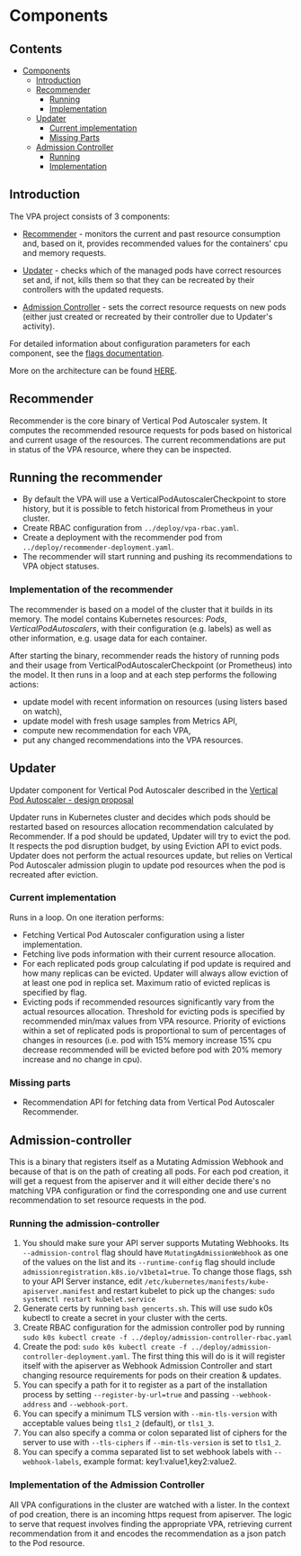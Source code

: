 # Components

## Contents

- [Components](#components)
  - [Introduction](#introduction)
  - [Recommender](#recommender)
    - [Running](#running-the-recommender)
    - [Implementation](#implementation-of-the-recommender)
  - [Updater](#updater)
    - [Current implementation](#current-implementation)
    - [Missing Parts](#missing-parts)
  - [Admission Controller](#admission-controller)
    - [Running](#running-the-admission-controller)
    - [Implementation](#implementation-of-the-admission-controller)

## Introduction

The VPA project consists of 3 components:

- [Recommender](#recommender) - monitors the current and past resource consumption and, based on it,
  provides recommended values for the containers' cpu and memory requests.

- [Updater](#updater) - checks which of the managed pods have correct resources set and, if not,
  kills them so that they can be recreated by their controllers with the updated requests.

- [Admission Controller](#admission-controller) - sets the correct resource requests on new pods (either just created
  or recreated by their controller due to Updater's activity).

For detailed information about configuration parameters for each component, see the [flags documentation](flags.md).

More on the architecture can be found [HERE](https://github.com/kubernetes/design-proposals-archive/blob/main/autoscaling/vertical-pod-autoscaler.md).

## Recommender

Recommender is the core binary of Vertical Pod Autoscaler system.
It computes the recommended resource requests for pods based on
historical and current usage of the resources.
The current recommendations are put in status of the VPA resource, where they
can be inspected.

## Running the recommender

- By default the VPA will use a VerticalPodAutoscalerCheckpoint to store history, but
  it is possible to fetch historical from Prometheus in your cluster.
- Create RBAC configuration from `../deploy/vpa-rbac.yaml`.
- Create a deployment with the recommender pod from
  `../deploy/recommender-deployment.yaml`.
- The recommender will start running and pushing its recommendations to VPA
  object statuses.

### Implementation of the recommender

The recommender is based on a model of the cluster that it builds in its memory.
The model contains Kubernetes resources: *Pods*, *VerticalPodAutoscalers*, with
their configuration (e.g. labels) as well as other information, e.g. usage data for
each container.

After starting the binary, recommender reads the history of running pods and
their usage from VerticalPodAutoscalerCheckpoint (or Prometheus) into the model.
It then runs in a loop and at each step performs the following actions:

- update model with recent information on resources (using listers based on
  watch),
- update model with fresh usage samples from Metrics API,
- compute new recommendation for each VPA,
- put any changed recommendations into the VPA resources.

## Updater

Updater component for Vertical Pod Autoscaler described in the [Vertical Pod Autoscaler - design proposal](https://github.com/kubernetes/community/pull/338)

Updater runs in Kubernetes cluster and decides which pods should be restarted
based on resources allocation recommendation calculated by Recommender.
If a pod should be updated, Updater will try to evict the pod.
It respects the pod disruption budget, by using Eviction API to evict pods.
Updater does not perform the actual resources update, but relies on Vertical Pod Autoscaler admission plugin
to update pod resources when the pod is recreated after eviction.

### Current implementation

Runs in a loop. On one iteration performs:

- Fetching Vertical Pod Autoscaler configuration using a lister implementation.
- Fetching live pods information with their current resource allocation.
- For each replicated pods group calculating if pod update is required and how many replicas can be evicted.
Updater will always allow eviction of at least one pod in replica set. Maximum ratio of evicted replicas is specified by flag.
- Evicting pods if recommended resources significantly vary from the actual resources allocation.
Threshold for evicting pods is specified by recommended min/max values from VPA resource.
Priority of evictions within a set of replicated pods is proportional to sum of percentages of changes in resources
(i.e. pod with 15% memory increase 15% cpu decrease recommended will be evicted
before pod with 20% memory increase and no change in cpu).

### Missing parts

- Recommendation API for fetching data from Vertical Pod Autoscaler Recommender.

## Admission-controller

This is a binary that registers itself as a Mutating Admission Webhook
and because of that is on the path of creating all pods.
For each pod creation, it will get a request from the apiserver and it will
either decide there's no matching VPA configuration or find the corresponding
one and use current recommendation to set resource requests in the pod.

### Running the admission-controller

1. You should make sure your API server supports Mutating Webhooks.
Its `--admission-control` flag should have `MutatingAdmissionWebhook` as one of
the values on the list and its `--runtime-config` flag should include
`admissionregistration.k8s.io/v1beta1=true`.
To change those flags, ssh to your API Server instance, edit
`/etc/kubernetes/manifests/kube-apiserver.manifest` and restart kubelet to pick
up the changes: ```sudo systemctl restart kubelet.service```
1. Generate certs by running `bash gencerts.sh`. This will use sudo k0s kubectl to create
   a secret in your cluster with the certs.
1. Create RBAC configuration for the admission controller pod by running
   `sudo k0s kubectl create -f ../deploy/admission-controller-rbac.yaml`
1. Create the pod:
   `sudo k0s kubectl create -f ../deploy/admission-controller-deployment.yaml`.
   The first thing this will do is it will register itself with the apiserver as
   Webhook Admission Controller and start changing resource requirements
   for pods on their creation & updates.
1. You can specify a path for it to register as a part of the installation process
   by setting `--register-by-url=true` and passing `--webhook-address` and `--webhook-port`.
1. You can specify a minimum TLS version with `--min-tls-version` with acceptable values being `tls1_2` (default), or `tls1_3`.
1. You can also specify a comma or colon separated list of ciphers for the server to use with `--tls-ciphers` if `--min-tls-version` is set to `tls1_2`.
1. You can specify a comma separated list to set webhook labels with `--webhook-labels`, example format: key1:value1,key2:value2.

### Implementation of the Admission Controller

All VPA configurations in the cluster are watched with a lister.
In the context of pod creation, there is an incoming https request from
apiserver.
The logic to serve that request involves finding the appropriate VPA, retrieving
current recommendation from it and encodes the recommendation as a json patch to
the Pod resource.

